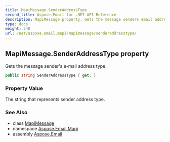 ```yaml
---
title: MapiMessage.SenderAddressType
second_title: Aspose.Email for .NET API Reference
description: MapiMessage property. Gets the message senders email address type
type: docs
weight: 240
url: /net/aspose.email.mapi/mapimessage/senderaddresstype/
---
```

## MapiMessage.SenderAddressType property

Gets the message sender's e-mail address type.

```csharp
public string SenderAddressType { get; }
```

### Property Value

The string that represents sender address type.

### See Also

* class [MapiMessage](../)
* namespace [Aspose.Email.Mapi](../../mapimessage/)
* assembly [Aspose.Email](../../../)


